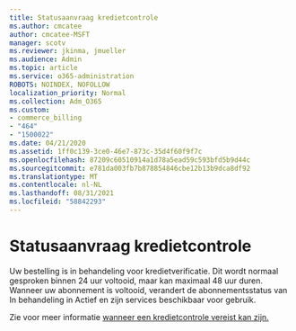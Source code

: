 ```yaml
---
title: Statusaanvraag kredietcontrole
ms.author: cmcatee
author: cmcatee-MSFT
manager: scotv
ms.reviewer: jkinma, jmueller
ms.audience: Admin
ms.topic: article
ms.service: o365-administration
ROBOTS: NOINDEX, NOFOLLOW
localization_priority: Normal
ms.collection: Adm_O365
ms.custom:
- commerce_billing
- "464"
- "1500022"
ms.date: 04/21/2020
ms.assetid: 1ff0c139-3ce0-46e7-873c-35d4f60f9f7c
ms.openlocfilehash: 87209c60510914a1d78a5ead59c593bfd5b9d44c
ms.sourcegitcommit: e781da003fb7b878854846cbe12b13b9dca8df92
ms.translationtype: MT
ms.contentlocale: nl-NL
ms.lasthandoff: 08/31/2021
ms.locfileid: "58842293"
---
```

# <a name="credit-check-status-request"></a>Statusaanvraag kredietcontrole

Uw bestelling is in behandeling voor kredietverificatie. Dit wordt normaal gesproken binnen 24 uur voltooid, maar kan maximaal 48 uur duren. Wanneer uw abonnement is voltooid, verandert de abonnementsstatus van In behandeling in Actief en zijn services beschikbaar voor gebruik.

Zie voor meer informatie [wanneer een kredietcontrole vereist kan zijn.](https://docs.microsoft.com/microsoft-365/commerce/billing-and-payments/pay-for-your-subscription#pay-by-invoice-check-or-eft)
